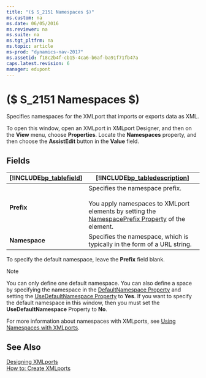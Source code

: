 ```yaml
---
title: "($ S_2151 Namespaces $)"
ms.custom: na
ms.date: 06/05/2016
ms.reviewer: na
ms.suite: na
ms.tgt_pltfrm: na
ms.topic: article
ms-prod: "dynamics-nav-2017"
ms.assetid: f18c2b4f-cb15-4ca6-b6af-ba91f71fb47a
caps.latest.revision: 6
manager: edupont
---
```

# ($ S_2151 Namespaces $)
Specifies namespaces for the XMLport that imports or exports data as XML.  

 To open this window, open an XMLport in XMLport Designer, and then on the **View** menu, choose **Properties**. Locate the **Namespaces** property, and then choose the **AssistEdit** button in the **Value** field.  

## Fields  

|[!INCLUDE[bp_tablefield](../includes/bp_tablefield_md.md)]|[!INCLUDE[bp_tabledescription](../includes/bp_tabledescription_md.md)]|  
|---------------------------------|---------------------------------------|  
|**Prefix**|Specifies the namespace prefix.<br /><br /> You apply namespaces to XMLport elements by setting the [NamespacePrefix Property](../NamespacePrefix-Property.md) of the element.|  
|**Namespace**|Specifies the namespace, which is typically in the form of a URL string.|  

 To specify the default namespace, leave the **Prefix** field blank.  

> [!NOTE]  
>  You can only define one default namespace. You can also define a space by specifying the namespace in the [DefaultNamespace Property](DefaultNamespace-Property.md) and setting the [UseDefaultNamespace Property](UseDefaultNamespace-Property.md) to **Yes**. If you want to specify the default namespace in this window, then you must set the **UseDefaultNamespace** Property to **No**.  

 For more information about namespaces with XMLports, see [Using Namespaces with XMLports](Using-Namespaces-with-XMLports.md).  

## See Also  
 [Designing XMLports](../Designing-XMLports.md)   
 [How to: Create XMLports](../How-to:-Create-XMLports.md)
